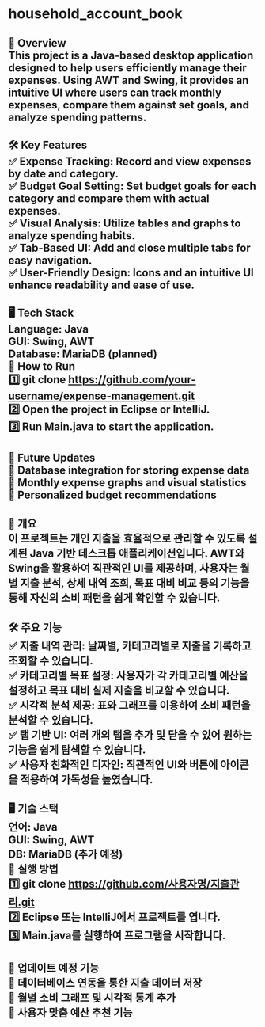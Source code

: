 # household_account_book  
📖 Overview  
This project is a Java-based desktop application designed to help users efficiently manage their expenses. Using AWT and Swing, it provides an intuitive UI where users can track monthly expenses, compare them against set goals, and analyze spending patterns.
--
🛠️ Key Features  
✅ Expense Tracking: Record and view expenses by date and category.  
✅ Budget Goal Setting: Set budget goals for each category and compare them with actual expenses.  
✅ Visual Analysis: Utilize tables and graphs to analyze spending habits.  
✅ Tab-Based UI: Add and close multiple tabs for easy navigation.  
✅ User-Friendly Design: Icons and an intuitive UI enhance readability and ease of use.  
--
🖥️ Tech Stack  
Language: Java  
GUI: Swing, AWT  
Database: MariaDB (planned)  
📂 How to Run  
1️⃣ git clone https://github.com/your-username/expense-management.git  
2️⃣ Open the project in Eclipse or IntelliJ.  
3️⃣ Run Main.java to start the application.  
--
📌 Future Updates  
🔹 Database integration for storing expense data  
🔹 Monthly expense graphs and visual statistics  
🔹 Personalized budget recommendations  
--
📖 개요  
이 프로젝트는 개인 지출을 효율적으로 관리할 수 있도록 설계된 Java 기반 데스크톱 애플리케이션입니다. AWT와 Swing을 활용하여 직관적인 UI를 제공하며, 사용자는 월별 지출 분석, 상세 내역 조회, 목표 대비 비교 등의 기능을 통해 자신의 소비 패턴을 쉽게 확인할 수 있습니다.
--
🛠️ 주요 기능  
✅ 지출 내역 관리: 날짜별, 카테고리별로 지출을 기록하고 조회할 수 있습니다.  
✅ 카테고리별 목표 설정: 사용자가 각 카테고리별 예산을 설정하고 목표 대비 실제 지출을 비교할 수 있습니다.  
✅ 시각적 분석 제공: 표와 그래프를 이용하여 소비 패턴을 분석할 수 있습니다.  
✅ 탭 기반 UI: 여러 개의 탭을 추가 및 닫을 수 있어 원하는 기능을 쉽게 탐색할 수 있습니다.  
✅ 사용자 친화적인 디자인: 직관적인 UI와 버튼에 아이콘을 적용하여 가독성을 높였습니다.  
--
🖥️ 기술 스택  
언어: Java  
GUI: Swing, AWT  
DB: MariaDB (추가 예정)  
📂 실행 방법  
1️⃣ git clone https://github.com/사용자명/지출관리.git  
2️⃣ Eclipse 또는 IntelliJ에서 프로젝트를 엽니다.  
3️⃣ Main.java를 실행하여 프로그램을 시작합니다.  
--
📌 업데이트 예정 기능  
🔹 데이터베이스 연동을 통한 지출 데이터 저장  
🔹 월별 소비 그래프 및 시각적 통계 추가  
🔹 사용자 맞춤 예산 추천 기능  
--
